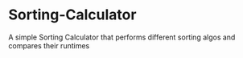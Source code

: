 # Sorting-Calculator
A simple Sorting Calculator that performs different sorting algos and compares their runtimes
